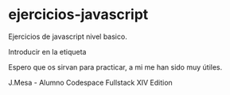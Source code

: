 # ejercicios-javascript
Ejercicios de javascript nivel basico.


Introducir en la etiqueta <script> la ruta del archivo .js del ejercicio que quieras realizar

Ejemplo:
 <script src="./3-condicionales-A/condicionales(10).js"></script>

 Espero que os sirvan para practicar, a mi me han sido muy útiles.

 J.Mesa - Alumno Codespace Fullstack XIV Edition